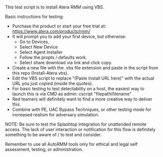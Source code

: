 This test script is to install Atera RMM using VBS.

Basic instructions for testing:

 - Purchase the product or start your free trial at: https://www.atera.com/products/rmm/
 - It will prompt you to add your first device, but otherwise:
     - Go to Devices,
     - Select New Device
     - Select Agent Installer
     - Follow the propts / defaults work.
     - Select share download via link and click copy.
 - Create a new file with the .vbs file extension and paste in the script from this repo (Install-Atera.vbs).
 - Edit the VBS script to replace "(Paste Install URL here)" with the actual URL you just copied (inside the quotes).
 - For basic testing to test detectability on a host, the easiest way to launch this is via CMD as admin: cscript "filepath\filename"
 - Red teamers will definitely want to find a more creative way to deliver this.
 - Combine with PE, UAC Bypass Techniques, or other testing mode for increased realism for adversary simulation.

NOTE: Be sure to test the Splashtop integration for unattended remote access. The lack of user interaction or notification for this flow is definitely something to be aware of / to test and consider.  

Remember to use all AutoRMM tools only for ethical and legal self assessment, testing, or administration.
